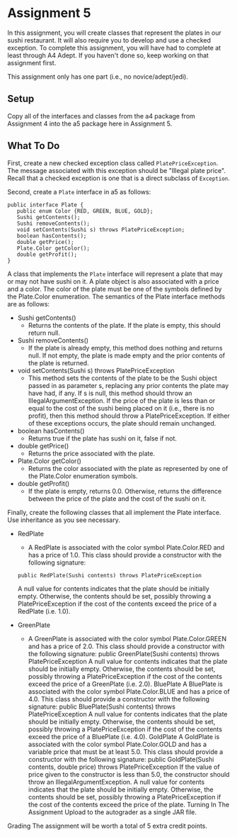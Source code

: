 # Assignment 5

In this assignment, you will create classes that represent the plates in our sushi restaurant. It will also require you to develop and use a checked exception. To complete this assignment, you will have had to complete at least through A4 Adept. If you haven't done so, keep working on that assignment first.

This assignment only has one part (i.e., no novice/adept/jedi).

## Setup

Copy all of the interfaces and classes from the a4 package from Assignment 4 into the a5 package here in Assignment 5. 

## What To Do

First, create a new checked exception class called ```PlatePriceException```. The message associated with this exception should be "Illegal plate price". Recall that a checked exception is one that is a direct subclass of ```Exception```.

Second, create a ```Plate``` interface in a5 as follows:
```
public interface Plate { 
   public enum Color {RED, GREEN, BLUE, GOLD};
   Sushi getContents(); 
   Sushi removeContents(); 
   void setContents(Sushi s) throws PlatePriceException; 
   boolean hasContents(); 
   double getPrice(); 
   Plate.Color getColor(); 
   double getProfit(); 
}
```

A class that implements the ```Plate``` interface will represent a plate that may or may not have sushi on it. A plate object is also associated with a price and a color. The color of the plate must be one of the symbols defined by the Plate.Color enumeration. The semantics of the Plate interface methods are as follows:

* Sushi getContents()
  * Returns the contents of the plate. If the plate is empty, this should return null.
* Sushi removeContents()
  * If the plate is already empty, this method does nothing and returns null. If not empty, the plate is made empty and the prior contents of the plate is returned.
* void setContents(Sushi s) throws PlatePriceException
  * This method sets the contents of the plate to be the Sushi object passed in as parameter s, replacing any prior contents the plate may have had, if any. If s is null, this method should throw an IllegalArgumentException. If the price of the plate is less than or equal to the cost of the sushi being placed on it (i.e., there is no profit), then this method should throw a PlatePriceException. If either of these exceptions occurs, the plate should remain unchanged.
* boolean hasContents()
  * Returns true if the plate has sushi on it, false if not.
* double getPrice()
  * Returns the price associated with the plate.
* Plate.Color getColor()
  * Returns the color associated with the plate as represented by one of the Plate.Color enumeration symbols.
* double getProfit()
  * If the plate is empty, returns 0.0. Otherwise, returns the difference between the price of the plate and the cost of the sushi on it.

Finally, create the following classes that all implement the Plate interface. Use inheritance as you see necessary.

* RedPlate
  * A RedPlate is associated with the color symbol Plate.Color.RED and has a price of 1.0. This class should provide a constructor with the following signature:
   ```
   public RedPlate(Sushi contents) throws PlatePriceException
   ```
   A null value for contents indicates that the plate should be initially empty. Otherwise, the contents should be set, possibly throwing a PlatePriceException if the cost of the contents exceed the price of a RedPlate (i.e. 1.0).

* GreenPlate
  * A GreenPlate is associated with the color symbol Plate.Color.GREEN and has a price of 2.0. This class should provide a constructor with the following signature:
public GreenPlate(Sushi contents) throws PlatePriceException
A null value for contents indicates that the plate should be initially empty. Otherwise, the contents should be set, possibly throwing a PlatePriceException if the cost of the contents exceed the price of a GreenPlate (i.e. 2.0).
BluePlate
A BluePlate is associated with the color symbol Plate.Color.BLUE and has a price of 4.0. This class should provide a constructor with the following signature:
public BluePlate(Sushi contents) throws PlatePriceException
A null value for contents indicates that the plate should be initially empty. Otherwise, the contents should be set, possibly throwing a PlatePriceException if the cost of the contents exceed the price of a BluePlate (i.e. 4.0).
GoldPlate
A GoldPlate is associated with the color symbol Plate.Color.GOLD and has a variable price that must be at least 5.0. This class should provide a constructor with the following signature:
public GoldPlate(Sushi contents, double price) throws PlatePriceException
If the value of price given to the constructor is less than 5.0, the constructor should throw an IllegalArgumentException. A null value for contents indicates that the plate should be initially empty. Otherwise, the contents should be set, possibly throwing a PlatePriceException if the cost of the contents exceed the price of the plate.
Turning In The Assignment
Upload to the autograder as a single JAR file.

Grading
The assignment will be worth a total of 5 extra credit points.
